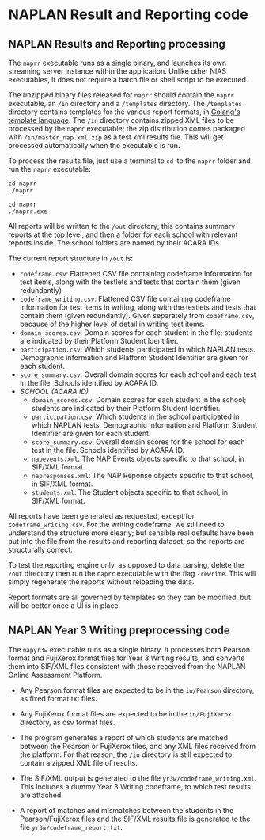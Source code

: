 # NAPLAN Result and Reporting code

## NAPLAN Results and Reporting processing

The `naprr` executable runs as a single binary, and launches its own streaming server instance within the application. Unlike other NIAS executables, it does not require a batch file or shell script to be executed.

The unzipped binary files released for `naprr` should contain the `naprr` executable, an `/in` directory and a `/templates` directory. The `/templates` directory contains templates for the various report formats, in [Golang's template language](https://golang.org/pkg/text/template/). The `/in` directory contains zipped XML files to be processed by the `naprr` executable; the zip distribution comes packaged with `/in/master_nap.xml.zip` as a test xml results file. This will get processed automatically when the executable is run. 

To process the results file, just use a terminal to `cd `to the `naprr` folder and run the `naprr` executable:

    cd naprr
    ./naprr 

    cd naprr
    ./naprr.exe

All reports will be written to the `/out` directory; this contains summary reports at the top level, and then a folder for each school with relevant reports inside. The school folders are named by their ACARA IDs.

The current report structure in `/out` is:
* `codeframe.csv`: Flattened CSV file containing codeframe information for test items, along with the testlets and tests that contain them (given redundantly)		
* `codeframe_writing.csv`: Flattened CSV file containing codeframe information for test items in writing, along with the testlets and tests that contain them (given redundantly). Given separately from `codeframe.csv`, because of the higher level of detail in writing test items.
* `domain_scores.csv`: Domain scores for each student in the file; students are indicated by their Platform Student Identifier.	
* `participation.csv`: Which students participated in which NAPLAN tests. Demographic information and Platform Student Identifier are given for each student.
* `score_summary.csv`: Overall domain scores for each school and each test in the file. Schools identified by ACARA ID.
* _SCHOOL (ACARA ID)_
  * `domain_scores.csv`: 	Domain scores for each student in the school; students are indicated by their Platform Student Identifier.
  * `participation.csv`:	Which students in the school participated in which NAPLAN tests. Demographic information and Platform Student Identifier are given for each student.
  * `score_summary.csv`: Overall domain scores for the school for each test in the file. Schools identified by ACARA ID.
  * `napevents.xml`: The NAP Events objects specific to that school, in SIF/XML format.
  * `napresponses.xml`: The NAP Reponse objects specific to that school, in SIF/XML format.
  * `students.xml`: The Student objects specific to that school, in SIF/XML format.

All reports have been generated as requested, except for `codeframe_writing.csv`. For the writing codeframe, we still need to understand the structure more clearly; but sensible real defaults have been put into the file from the results and reporting dataset, so the reports are structurally correct.

To test the reporting engine only, as opposed to data parsing, delete the `/out` directory then run the `naprr` executable with the flag `-rewrite`. This will simply regenerate the reports without reloading the data.

Report formats are all governed by templates so they can be modified, but will be better once a UI is in place.

## NAPLAN Year 3 Writing preprocessing code

The `napyr3w` executable runs as a single binary. It processes both Pearson format and FujiXerox format files for Year 3 Writing results, and converts them into SIF/XML files consistent with those received from the NAPLAN Online Assessment Platform.

* Any Pearson format files are expected to be in the `in/Pearson` directory, as fixed format txt files.
* Any FujiXerox format files are expected to be in the `in/FujiXerox` directory, as csv format files.
* The program generates a report of which students are matched between the Pearson or FujiXerox files, and any XML files received from the platform. For that reason, the `/in` directory is still expected to contain a zipped XML file of results.

* The SIF/XML output is generated to the file `yr3w/codeframe_writing.xml`. This includes a dummy Year 3 Writing codeframe, to which test results are attached.
* A report of matches and mismatches between the students in the Pearson/FujiXerox files and the SIF/XML results file is generated to the file `yr3w/codeframe_report.txt`.
